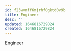 ```yaml
---
id: f25wvmff6mjrhf0gktd0v9b
title: Engineer
desc: ''
updated: 1646816729824
created: 1646816729824
---
```


Engineer
